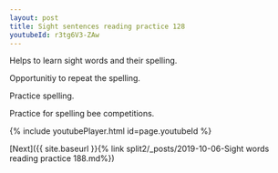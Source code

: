 ```yaml
---
layout: post
title: Sight sentences reading practice 128
youtubeId: r3tg6V3-ZAw
---
```

 
 
Helps to learn sight words and their spelling.

Opportunitiy to repeat the spelling. 

Practice spelling. 
 
Practice for spelling bee competitions. 
 
{% include youtubePlayer.html id=page.youtubeId %}
 
 

[Next]({{ site.baseurl }}{% link  split2/_posts/2019-10-06-Sight words reading practice 188.md%})
 
